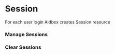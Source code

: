 # Session

For each user login Aidbox creates Session resource

### Manage Sessions

### Clear Sessions

